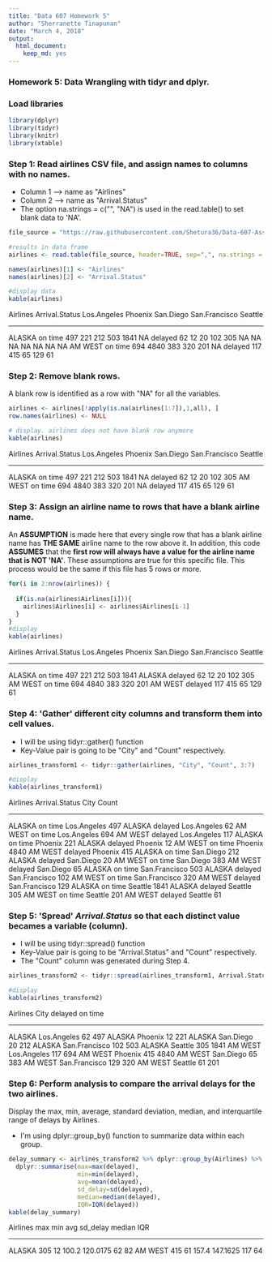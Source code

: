 ```yaml
---
title: "Data 607 Homework 5"
author: "Sherranette Tinapunan"
date: "March 4, 2018"
output: 
  html_document: 
    keep_md: yes
---
```




### Homework 5: Data Wrangling with tidyr and dplyr. 

### Load libraries

```r
library(dplyr)
library(tidyr)
library(knitr)
library(xtable)
```

### Step 1: Read airlines CSV file, and assign names to columns with no names.
>
* Column 1 --> name as "Airlines"
* Column 2 --> name as "Arrival.Status"
* The option na.strings = c("", "NA") is used in the read.table() to set blank data to 'NA'. 


```r
file_source = "https://raw.githubusercontent.com/Shetura36/Data-607-Assignments/master/Assignment5/Airlines.csv"

#results in data frame
airlines <- read.table(file_source, header=TRUE, sep=",", na.strings = c("", "NA"))

names(airlines)[1] <- "Airlines"
names(airlines)[2] <- "Arrival.Status"

#display data
kable(airlines)
```



Airlines   Arrival.Status    Los.Angeles   Phoenix   San.Diego   San.Francisco   Seattle
---------  ---------------  ------------  --------  ----------  --------------  --------
ALASKA     on time                   497       221         212             503      1841
NA         delayed                    62        12          20             102       305
NA         NA                         NA        NA          NA              NA        NA
AM WEST    on time                   694      4840         383             320       201
NA         delayed                   117       415          65             129        61

### Step 2: Remove blank rows.
> 
A blank row is identified as a row with "NA" for all the variables. 
 

```r
airlines <- airlines[!apply(is.na(airlines[1:7]),1,all), ]
row.names(airlines) <- NULL

# display. airlines does not have blank row anymore
kable(airlines)
```



Airlines   Arrival.Status    Los.Angeles   Phoenix   San.Diego   San.Francisco   Seattle
---------  ---------------  ------------  --------  ----------  --------------  --------
ALASKA     on time                   497       221         212             503      1841
NA         delayed                    62        12          20             102       305
AM WEST    on time                   694      4840         383             320       201
NA         delayed                   117       415          65             129        61

### Step 3: Assign an airline name to rows that have a blank airline name. 
> 
An <b>ASSUMPTION</b> is made here that every single row that has a blank airline name has <b>THE SAME</b> airline name to the row above it. In addition, this code <b>ASSUMES</b> that the <b>first row will always have a value for the airline name that is NOT 'NA'</b>. These assumptions are true for this specific file. This process would be the same if this file has 5 rows or more. 


```r
for(i in 2:nrow(airlines)) {
  
  if(is.na(airlines$Airlines[i])){
    airlines$Airlines[i] <- airlines$Airlines[i-1]
  }
}
#display
kable(airlines) 
```



Airlines   Arrival.Status    Los.Angeles   Phoenix   San.Diego   San.Francisco   Seattle
---------  ---------------  ------------  --------  ----------  --------------  --------
ALASKA     on time                   497       221         212             503      1841
ALASKA     delayed                    62        12          20             102       305
AM WEST    on time                   694      4840         383             320       201
AM WEST    delayed                   117       415          65             129        61

### Step 4: 'Gather' different city columns and transform them into cell values.
> 
* I will be using tidyr::gather() function
* Key-Value pair is going to be "City" and "Count" respectively.


```r
airlines_transform1 <- tidyr::gather(airlines, "City", "Count", 3:7)

#display
kable(airlines_transform1)
```



Airlines   Arrival.Status   City             Count
---------  ---------------  --------------  ------
ALASKA     on time          Los.Angeles        497
ALASKA     delayed          Los.Angeles         62
AM WEST    on time          Los.Angeles        694
AM WEST    delayed          Los.Angeles        117
ALASKA     on time          Phoenix            221
ALASKA     delayed          Phoenix             12
AM WEST    on time          Phoenix           4840
AM WEST    delayed          Phoenix            415
ALASKA     on time          San.Diego          212
ALASKA     delayed          San.Diego           20
AM WEST    on time          San.Diego          383
AM WEST    delayed          San.Diego           65
ALASKA     on time          San.Francisco      503
ALASKA     delayed          San.Francisco      102
AM WEST    on time          San.Francisco      320
AM WEST    delayed          San.Francisco      129
ALASKA     on time          Seattle           1841
ALASKA     delayed          Seattle            305
AM WEST    on time          Seattle            201
AM WEST    delayed          Seattle             61

### Step 5: 'Spread' <i>Arrival.Status</i> so that each distinct value becames a variable (column). 
> 
* I will be using tidyr::spread() function
* Key-Value pair is going to be "Arrival.Status" and "Count" respectively.
* The "Count" column was generated during Step 4. 


```r
airlines_transform2 <- tidyr::spread(airlines_transform1, Arrival.Status, Count)

#display
kable(airlines_transform2)
```



Airlines   City             delayed   on time
---------  --------------  --------  --------
ALASKA     Los.Angeles           62       497
ALASKA     Phoenix               12       221
ALASKA     San.Diego             20       212
ALASKA     San.Francisco        102       503
ALASKA     Seattle              305      1841
AM WEST    Los.Angeles          117       694
AM WEST    Phoenix              415      4840
AM WEST    San.Diego             65       383
AM WEST    San.Francisco        129       320
AM WEST    Seattle               61       201

### Step 6: Perform analysis to compare the arrival delays for the two airlines.
>
Display the max, min, average, standard deviation, median, and interquartile range of delays by Airlines. 
>
* I'm using dplyr::group_by() function to summarize data within each group. 


```r
delay_summary <- airlines_transform2 %>% dplyr::group_by(Airlines) %>% 
  dplyr::summarise(max=max(delayed), 
                   min=min(delayed),
                   avg=mean(delayed),
                   sd_delay=sd(delayed),
                   median=median(delayed),
                   IQR=IQR(delayed))
kable(delay_summary)
```



Airlines    max   min     avg   sd_delay   median   IQR
---------  ----  ----  ------  ---------  -------  ----
ALASKA      305    12   100.2   120.0175       62    82
AM WEST     415    61   157.4   147.1625      117    64
